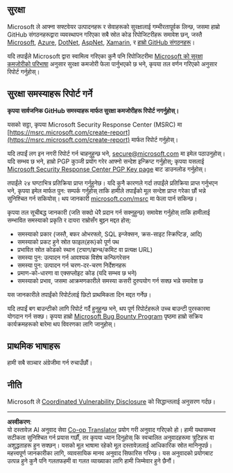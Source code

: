 <!--
CO_OP_TRANSLATOR_METADATA:
{
  "original_hash": "0d575483100c332b2dbaefef915bb3c4",
  "translation_date": "2025-08-27T16:39:44+00:00",
  "source_file": "SECURITY.md",
  "language_code": "ne"
}
-->
## सुरक्षा

Microsoft ले आफ्ना सफ्टवेयर उत्पादनहरू र सेवाहरूको सुरक्षालाई गम्भीरतापूर्वक लिन्छ, जसमा हाम्रो GitHub संगठनहरूद्वारा व्यवस्थापन गरिएका सबै स्रोत कोड रिपोजिटरीहरू समावेश छन्, जस्तै [Microsoft](https://github.com/Microsoft), [Azure](https://github.com/Azure), [DotNet](https://github.com/dotnet), [AspNet](https://github.com/aspnet), [Xamarin](https://github.com/xamarin), र [हाम्रो GitHub संगठनहरू](https://opensource.microsoft.com/)।

यदि तपाईंले Microsoft द्वारा स्वामित्व गरिएका कुनै पनि रिपोजिटरीमा [Microsoft को सुरक्षा कमजोरीको परिभाषा](https://docs.microsoft.com/en-us/previous-versions/tn-archive/cc751383(v=technet.10)) अनुसार सुरक्षा कमजोरी फेला पार्नुभएको छ भने, कृपया तल वर्णन गरिएको अनुसार रिपोर्ट गर्नुहोस्।

## सुरक्षा समस्याहरू रिपोर्ट गर्ने

**कृपया सार्वजनिक GitHub समस्याहरू मार्फत सुरक्षा कमजोरीहरू रिपोर्ट नगर्नुहोस्।**

यसको सट्टा, कृपया Microsoft Security Response Center (MSRC) मा [https://msrc.microsoft.com/create-report](https://msrc.microsoft.com/create-report) मार्फत रिपोर्ट गर्नुहोस्।

यदि तपाईं लग इन नगरी रिपोर्ट गर्न चाहनुहुन्छ भने, [secure@microsoft.com](mailto:secure@microsoft.com) मा इमेल पठाउनुहोस्। यदि सम्भव छ भने, हाम्रो PGP कुञ्जी प्रयोग गरेर आफ्नो सन्देश इन्क्रिप्ट गर्नुहोस्; कृपया यसलाई [Microsoft Security Response Center PGP Key page](https://www.microsoft.com/en-us/msrc/pgp-key-msrc) बाट डाउनलोड गर्नुहोस्।

तपाईंले २४ घण्टाभित्र प्रतिक्रिया प्राप्त गर्नुहुनेछ। यदि कुनै कारणले गर्दा तपाईंले प्रतिक्रिया प्राप्त गर्नुभएन भने, कृपया इमेल मार्फत पुन: सम्पर्क गर्नुहोस् ताकि हामीले तपाईंको मूल सन्देश प्राप्त गरेका छौं भन्ने सुनिश्चित गर्न सकियोस्। थप जानकारी [microsoft.com/msrc](https://www.microsoft.com/msrc) मा फेला पार्न सकिन्छ।

कृपया तल सूचीबद्ध जानकारी (जति सक्दो धेरै प्रदान गर्न सक्नुहुन्छ) समावेश गर्नुहोस् ताकि हामीलाई सम्भावित समस्याको प्रकृति र दायरा राम्रोसँग बुझ्न मद्दत होस्:

  * समस्याको प्रकार (जस्तै, बफर ओभरफ्लो, SQL इन्जेक्सन, क्रस-साइट स्क्रिप्टिङ, आदि)
  * समस्याको प्रकट हुने स्रोत फाइल(हरू)को पूर्ण पथ
  * प्रभावित स्रोत कोडको स्थान (ट्याग/ब्रान्च/कमिट वा प्रत्यक्ष URL)
  * समस्या पुन: उत्पादन गर्न आवश्यक विशेष कन्फिगरेसन
  * समस्या पुन: उत्पादन गर्न चरण-दर-चरण निर्देशनहरू
  * प्रमाण-को-धारणा वा एक्सप्लोइट कोड (यदि सम्भव छ भने)
  * समस्याको प्रभाव, जसमा आक्रमणकारीले समस्या कसरी दुरुपयोग गर्न सक्छ भन्ने समावेश छ

यस जानकारीले तपाईंको रिपोर्टलाई छिटो प्राथमिकता दिन मद्दत गर्नेछ।

यदि तपाईं बग बाउन्टीको लागि रिपोर्ट गर्दै हुनुहुन्छ भने, थप पूर्ण रिपोर्टहरूले उच्च बाउन्टी पुरस्कारमा योगदान गर्न सक्छ। कृपया हाम्रो [Microsoft Bug Bounty Program](https://microsoft.com/msrc/bounty) पृष्ठमा हाम्रो सक्रिय कार्यक्रमहरूको बारेमा थप विवरणका लागि जानुहोस्।

## प्राथमिक भाषाहरू

हामी सबै सञ्चार अंग्रेजीमा गर्न रुचाउँछौं।

## नीति

Microsoft ले [Coordinated Vulnerability Disclosure](https://www.microsoft.com/en-us/msrc/cvd) को सिद्धान्तलाई अनुसरण गर्दछ।

---

**अस्वीकरण**:  
यो दस्तावेज़ AI अनुवाद सेवा [Co-op Translator](https://github.com/Azure/co-op-translator) प्रयोग गरी अनुवाद गरिएको हो। हामी यथासम्भव सटीकता सुनिश्चित गर्न प्रयास गर्छौं, तर कृपया ध्यान दिनुहोस् कि स्वचालित अनुवादहरूमा त्रुटिहरू वा अशुद्धताहरू हुन सक्छन्। यसको मूल भाषामा रहेको मूल दस्तावेज़लाई आधिकारिक स्रोत मानिनुपर्छ। महत्त्वपूर्ण जानकारीका लागि, व्यावसायिक मानव अनुवाद सिफारिस गरिन्छ। यस अनुवादको प्रयोगबाट उत्पन्न हुने कुनै पनि गलतफहमी वा गलत व्याख्याका लागि हामी जिम्मेवार हुने छैनौं।